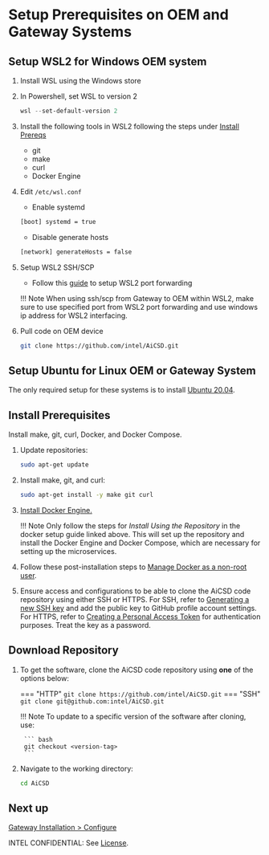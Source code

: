 # Setup Prerequisites on OEM and Gateway Systems

## Setup WSL2 for Windows OEM system

1. Install WSL using the Windows store
1. In Powershell, set WSL to version 2
    ```powershell
    wsl --set-default-version 2
    ```
1. Install the following tools in WSL2 following the steps under [Install Prereqs](#install-prerequisites)
    * git
    * make
    * curl
    * Docker Engine
1. Edit `/etc/wsl.conf`
    * Enable systemd
    ```bash
    [boot] systemd = true
    ```
    * Disable generate hosts
    ```bash
    [network] generateHosts = false
    ```
1. Setup WSL2 SSH/SCP
    * Follow this [guide](https://www.hanselman.com/blog/how-to-ssh-into-wsl2-on-windows-10-from-an-external-machine) to setup WSL2 port forwarding

    !!! Note
        When using ssh/scp from Gateway to OEM within WSL2, make sure to use specified port from WSL2 port forwarding and use windows ip address for WSL2 interfacing.

1. Pull code on OEM device
    ```bash
    git clone https://github.com/intel/AiCSD.git
    ```
## Setup Ubuntu for Linux OEM or Gateway System

The only required setup for these systems is to install [Ubuntu 20.04](https://releases.ubuntu.com/focal/).

## Install Prerequisites

Install make, git, curl, Docker, and Docker Compose.

1. Update repositories: 
   ```bash
   sudo apt-get update
   ```
1. Install make, git, and curl:
   ```bash
   sudo apt-get install -y make git curl
   ```
1. [Install Docker Engine.](https://docs.docker.com/engine/install/ubuntu/#install-using-the-repository)

    !!! Note
        Only follow the steps for *Install Using the Repository* in the docker setup guide linked above. This will set up the repository and install the Docker Engine and Docker Compose, which are necessary for setting up the microservices.

1. Follow these post-installation steps to [Manage Docker as a non-root user](https://docs.docker.com/engine/install/linux-postinstall/#manage-docker-as-a-non-root-user).

1. Ensure access and configurations to be able to clone the AiCSD code repository using either SSH or HTTPS. For SSH, refer to [Generating a new SSH key](https://docs.github.com/en/authentication/connecting-to-github-with-ssh/generating-a-new-ssh-key-and-adding-it-to-the-ssh-agent) and add the public key to GitHub profile account settings. For HTTPS, refer to [Creating a Personal Access Token](https://docs.github.com/en/authentication/keeping-your-account-and-data-secure/creating-a-personal-access-token) for authentication purposes. Treat the key as a password.


## Download Repository

1. To get the software, clone the AiCSD code repository using **one** of the options below:

    === "HTTP"
         ```
         git clone https://github.com/intel/AiCSD.git
         ```
    === "SSH"
         ```
         git clone git@github.com:intel/AiCSD.git
         ```

	!!! Note
        To update to a specific version of the software after cloning, use:

		``` bash
		git checkout <version-tag>
		```

1. Navigate to the working directory:

    ```bash
    cd AiCSD
    ```

## Next up

[Gateway Installation > Configure](choose-config.md)

INTEL CONFIDENTIAL: See [License](../LICENSE.md).